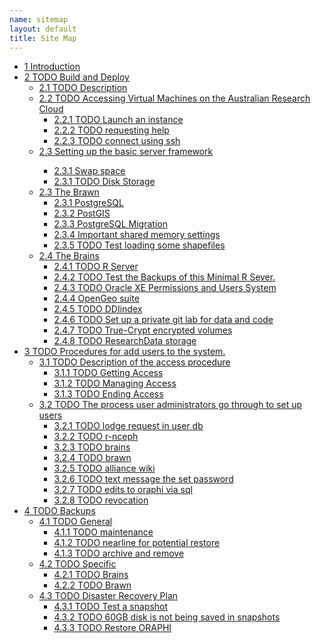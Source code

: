 ```yaml
--- 
name: sitemap
layout: default
title: Site Map
---
```

<div id="table-of-contents">
<!--<h2>Table of Contents</h2>-->
<div id="text-table-of-contents">
<ul>
<li><a href="/introduction.html">1 Introduction</a></li>
<li><a href="/introduction.html">2 TODO Build and Deploy</a>
<ul>
<li><a href="/introduction.html">2.1 TODO Description</a></li>
<li><a href="#sec-2-2">2.2 TODO Accessing Virtual Machines on the Australian  Research Cloud</a>
<ul>
<li><a href="#sec-2-2-1">2.2.1 TODO Launch an instance</a></li>
<li><a href="#sec-2-2-2">2.2.2 TODO requesting help</a></li>
<li><a href="#sec-2-2-3">2.2.3 TODO connect using ssh</a></li>
</ul>
<li><a href="#sec-2-3">2.3 Setting up the basic server framework</a></li>
<ul>
<li><a href="/swapon.html">2.3.1 Swap space</a></li>
<li><a href="#sec">2.3.1 TODO Disk Storage</a></li>
</ul>
</li>
<li><a href="#sec-2-3">2.3 The Brawn</a>
<ul>
<li><a href="/postgresql.html">2.3.1 PostgreSQL</a></li>
<li><a href="/postgis.html">2.3.2 PostGIS</a></li>
<li><a href="/postgres-migrate.html">2.3.3 PostgreSQL Migration</a></li>
<li><a href="/sharedmemory.html">2.3.4 Important shared memory settings</a></li>
<li><a href="#sec-2-3-3">2.3.5 TODO Test loading some shapefiles</a></li>
</ul>
</li>
<li><a href="#sec-2-4">2.4 The Brains</a>
<ul>
<li><a href="#sec-2-4-1">2.4.1 TODO R Server</a></li>
<li><a href="#sec-2-4-2">2.4.2 TODO Test the Backups of this Minimal R Sever.</a></li>
<li><a href="#sec-2-4-3">2.4.3 TODO Oracle XE Permissions and Users System</a></li>
<li><a href="/opengeosuite.html">2.4.4 OpenGeo suite</a></li>
<li><a href="#sec-2-4-4">2.4.5 TODO DDIindex</a></li>
<li><a href="#sec-2-4-5">2.4.6 TODO Set up a private git lab for data and code</a></li>
<li><a href="#sec-2-4-6">2.4.7 TODO True-Crypt encrypted volumes</a></li>
<li><a href="#sec-2-4-7">2.4.8 TODO ResearchData storage</a></li>
</ul></li>
</ul>
</li>
<li><a href="#sec-3">3 TODO Procedures for add users to the system.</a>
<ul>
<li><a href="#sec-3-1">3.1 TODO Description of the access procedure</a>
<ul>
<li><a href="#sec-3-1-1">3.1.1 TODO Getting Access</a></li>
<li><a href="#sec-3-1-2">3.1.2 TODO Managing Access</a></li>
<li><a href="#sec-3-1-3">3.1.3 TODO Ending Access</a></li>
</ul>
</li>
<li><a href="#sec-3-2">3.2 TODO The process user administrators go through to set up users</a>
<ul>
<li><a href="#sec-3-2-1">3.2.1 TODO lodge request in user db</a></li>
<li><a href="#sec-3-2-2">3.2.2 TODO r-nceph</a></li>
<li><a href="#sec-3-2-3">3.2.3 TODO brains</a></li>
<li><a href="#sec-3-2-4">3.2.4 TODO brawn</a></li>
<li><a href="#sec-3-2-5">3.2.5 TODO alliance wiki</a></li>
<li><a href="#sec-3-2-6">3.2.6 TODO text message the set password</a></li>
<li><a href="#sec-3-2-7">3.2.7 TODO edits to oraphi via sql</a></li>
<li><a href="#sec-3-2-8">3.2.8 TODO revocation</a></li>
</ul></li>
</ul>
</li>
<li><a href="#sec-4">4 TODO Backups</a>
<ul>
<li><a href="#sec-4-1">4.1 TODO General</a>
<ul>
<li><a href="#sec-4-1-1">4.1.1 TODO maintenance</a></li>
<li><a href="#sec-4-1-2">4.1.2 TODO nearline for potential restore</a></li>
<li><a href="#sec-4-1-3">4.1.3 TODO archive and remove</a></li>
</ul>
</li>
<li><a href="#sec-4-2">4.2 TODO Specific</a>
<ul>
<li><a href="#sec-4-2-1">4.2.1 TODO Brains</a></li>
<li><a href="#sec-4-2-2">4.2.2 TODO Brawn</a></li>
</ul>
</li>
<li><a href="#sec-4-3">4.3 TODO Disaster Recovery Plan</a>
<ul>
<li><a href="#sec-4-3-1">4.3.1 TODO Test a snapshot</a></li>
<li><a href="#sec-4-3-2">4.3.2 TODO 60GB disk is not being saved in snapshots</a></li>
<li><a href="#sec-4-3-3">4.3.3 TODO Restore ORAPHI</a></li>
</ul>
</li>
</ul>
</li>
</ul>
</div>
</div>
